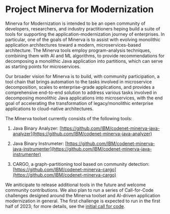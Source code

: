 # Project Minerva for Modernization

Minerva for Modernization is intended to be an open community of developers, researchers, and industry practitioners heping build a suite of tools for supporting the application-modernization journey of enterprises. In particular, one of the goals of Minerva is to assist with evolving monolithic application architectures toward a modern, microservices-based architecture. The Minerva tools employ program-analysis techniques, combining them with AI and ML algorithms, to provide recommendations for decomposing a monolithic Java application into partitions, which can serve as starting points for microservices.

Our broader vision for Minerva is to build, with community participation, a tool chain that brings automation to the tasks involved in microservice decomposition, scales to enterprise-grade applications, and provides a comprehensive end-to-end solution to address various tasks involved in decomposing monolithic Java applications into microservices, with the end goal of accelerating the transformation of legacy/monolithic enterprise applications to cloud-native architectures.

The Minerva toolset currently consists of the following tools:
 
1. Java Binary Analyzer: [https://github.com/IBM/codenet-minerva-java-analyzer](https://github.com/IBM/codenet-minerva-java-analyzer)

2. Java Binary Instrumeter: [https://github.com/IBM/codenet-minerva-java-instrumenter](https://github.com/IBM/codenet-minerva-java-instrumenter)

3. CARGO, a graph-partitioning tool based on community detection: [https://github.com/IBM/codenet-minerva-cargo](https://github.com/IBM/codenet-minerva-cargo)

We aniticipate to release additional tools in the future and welcome community contributions. We also plan to run a series of Call-for-Code challenges designed around the Minerva toolset and AI-driven application modernization in general. The first challenge is expected to run in the first half of 2023; for more details, see the [initial call for code](https://ibm.biz/BdPy3n).
